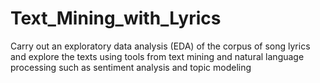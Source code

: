# Text_Mining_with_Lyrics
Carry out an exploratory data analysis (EDA) of the corpus of song lyrics and explore the texts using tools from text mining and natural language processing such as sentiment analysis and topic modeling
